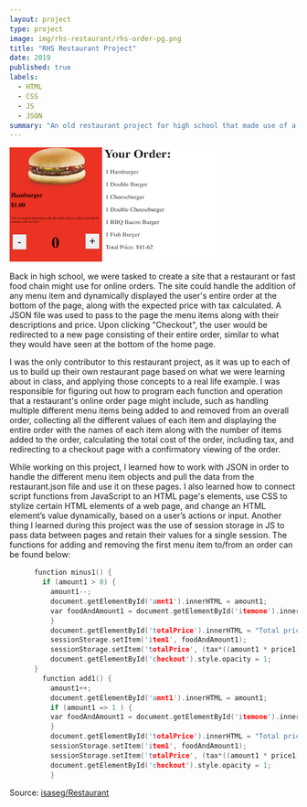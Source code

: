 ```yaml
---
layout: project
type: project
image: img/rhs-restaurant/rhs-order-pg.png
title: "RHS Restaurant Project"
date: 2019
published: true
labels:
  - HTML
  - CSS
  - JS
  - JSON
summary: "An old restaurant project for high school that made use of a JSON file."
---
```


<img height="200px" class="img-thumbnail" src="../img/rhs-restaurant/rhs-hamburger.png">
<img height="200px" class="img-thumbnail" src="../img/rhs-restaurant/rhs-order-pg.png">

Back in high school, we were tasked to create a site that a restaurant or fast food chain might use for online orders. The site could handle the addition of any menu item and dynamically displayed the user's entire order at the bottom of the page, along with the expected price with tax calculated. A JSON file was used to pass to the page the menu items along with their descriptions and price. Upon clicking "Checkout", the user would be redirected to a new page consisting of their entire order, similar to what they would have seen at the bottom of the home page.

I was the only contributor to this restaurant project, as it was up to each of us to build up their own restaurant page based on what we were learning about in class, and applying those concepts to a real life example. I was responsible for figuring out how to program each function and operation that a restaurant's online order page might include, such as handling multiple different menu items being added to and removed from an overall order, collecting all the different values of each item and displaying the entire order with the names of each item along with the number of items added to the order, calculating the total cost of the order, including tax, and redirecting to a checkout page with a confirmatory viewing of the order.

While working on this project, I learned how to work with JSON in order to handle the different menu item objects and pull the data from the restaurant.json file and use it on these pages. I also learned how to connect script functions from JavaScript to an HTML page's elements, use CSS to stylize certain HTML elements of a web page, and change an HTML element’s value dynamically, based on a user’s actions or input. Another thing I learned during this project was the use of session storage in JS to pass data between pages and retain their values for a single session. The functions for adding and removing the first menu item to/from an order can be found below:

```cpp
      function minus1() {
        if (amount1 > 0) {
          amount1--;
          document.getElementById('amnt1').innerHTML = amount1;
          var foodAndAmount1 = document.getElementById('itemone').innerHTML = amount1 + name1;
          }
          document.getElementById('totalPrice').innerHTML = "Total price: $"+ (tax*((amount1 * price1) + (amount2 * price2) + (amount3 * price3) + (amount4 * price4) + (amount5 * price5) + (amount6 * price6))).toFixed(2);
          sessionStorage.setItem('item1', foodAndAmount1);
          sessionStorage.setItem('totalPrice', (tax*((amount1 * price1) + (amount2 * price2) + (amount3 * price3) + (amount4 * price4) + (amount5 * price5) + (amount6 * price6))).toFixed(2));
          document.getElementById('checkout').style.opacity = 1;
      }
        function add1() {
          amount1++;
          document.getElementById('amnt1').innerHTML = amount1;
          if (amount1 => 1 ) {
          var foodAndAmount1 = document.getElementById('itemone').innerHTML = amount1 + " Hamburger";
          }
          document.getElementById('totalPrice').innerHTML = "Total price: $"+ (tax*((amount1 * price1) + (amount2 * price2) + (amount3 * price3) + (amount4 * price4) + (amount5 * price5) + (amount6 * price6))).toFixed(2);
          sessionStorage.setItem('item1', foodAndAmount1);
          sessionStorage.setItem('totalPrice', (tax*((amount1 * price1) + (amount2 * price2) + (amount3 * price3) + (amount4 * price4) + (amount5 * price5) + (amount6 * price6))).toFixed(2));
          document.getElementById('checkout').style.opacity = 1;
          }
```

Source: <a href="https://github.com/isaseg/Restaurant-stuff"><i class="large github icon "></i>isaseg/Restaurant</a>
